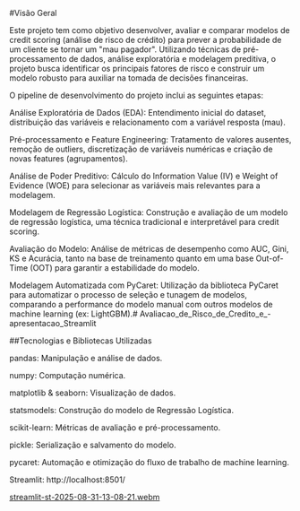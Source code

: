 #Visão Geral

Este projeto tem como objetivo desenvolver, avaliar e comparar modelos de credit scoring (análise de risco de crédito) para prever a probabilidade de um cliente se tornar um "mau pagador". Utilizando técnicas de pré-processamento de dados, análise exploratória e modelagem preditiva, o projeto busca identificar os principais fatores de risco e construir um modelo robusto para auxiliar na tomada de decisões financeiras.

O pipeline de desenvolvimento do projeto inclui as seguintes etapas:

Análise Exploratória de Dados (EDA): Entendimento inicial do dataset, distribuição das variáveis e relacionamento com a variável resposta (mau).

Pré-processamento e Feature Engineering: Tratamento de valores ausentes, remoção de outliers, discretização de variáveis numéricas e criação de novas features (agrupamentos).

Análise de Poder Preditivo: Cálculo do Information Value (IV) e Weight of Evidence (WOE) para selecionar as variáveis mais relevantes para a modelagem.

Modelagem de Regressão Logística: Construção e avaliação de um modelo de regressão logística, uma técnica tradicional e interpretável para credit scoring.

Avaliação do Modelo: Análise de métricas de desempenho como AUC, Gini, KS e Acurácia, tanto na base de treinamento quanto em uma base Out-of-Time (OOT) para garantir a estabilidade do modelo.

Modelagem Automatizada com PyCaret: Utilização da biblioteca PyCaret para automatizar o processo de seleção e tunagem de modelos, comparando a performance do modelo manual com outros modelos de machine learning (ex: LightGBM).# Avaliacao_de_Risco_de_Credito_e_-apresentacao_Streamlit

##Tecnologias e Bibliotecas Utilizadas


pandas: Manipulação e análise de dados.

numpy: Computação numérica.

matplotlib & seaborn: Visualização de dados.

statsmodels: Construção do modelo de Regressão Logística.

scikit-learn: Métricas de avaliação e pré-processamento.

pickle: Serialização e salvamento do modelo.

pycaret: Automação e otimização do fluxo de trabalho de machine learning.

Streamlit: http://localhost:8501/

[streamlit-st-2025-08-31-13-08-21.webm](https://github.com/user-attachments/assets/66b586cf-792d-40b8-af13-f96da2e0d8f5)
